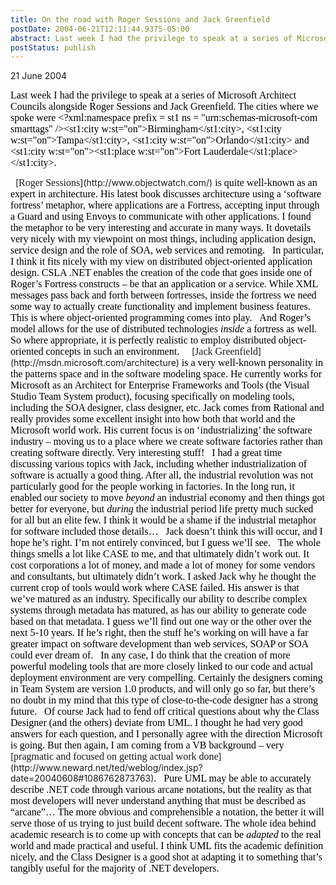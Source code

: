 ```yaml
---
title: On the road with Roger Sessions and Jack Greenfield
postDate: 2004-06-21T12:11:44.9375-05:00
abstract: Last week I had the privilege to speak at a series of Microsoft Architect Councils alongside Roger Sessions and Jack Greenfield. Roger, Jack and I had some interesting conversations while on the road.
postStatus: publish
---
```

21 June 2004

<font face="Times New Roman" color="#000000" size="3">Last week I had the privilege to speak at a series of Microsoft Architect Councils alongside Roger Sessions and Jack Greenfield. The cities where we spoke were <?xml:namespace prefix = st1 ns = "urn:schemas-microsoft-com:office:smarttags" /><st1:city w:st="on">Birmingham</st1:city>, <st1:city w:st="on">Tampa</st1:city>, <st1:city w:st="on">Orlando</st1:city> and <st1:city w:st="on"><st1:place w:st="on">Fort Lauderdale</st1:place></st1:city>.</font>

<?xml:namespace prefix = o ns = "urn:schemas-microsoft-com:office:office" /><o:p><font face="Times New Roman" color="#000000" size="3">&nbsp;</font></o:p>

[<font face="Times New Roman" size="3">Roger Sessions</font>](http://www.objectwatch.com/)<font face="Times New Roman" color="#000000" size="3"> is quite well-known as an expert in architecture. His latest book discusses architecture using a &#8216;software fortress&#8217; metaphor, where applications are a Fortress, accepting input through a Guard and using Envoys to communicate with other applications. I found the metaphor to be very interesting and accurate in many ways. It dovetails very nicely with my viewpoint on most things, including application design, service design and the role of SOA, web services and remoting.</font>

<o:p><font face="Times New Roman" color="#000000" size="3">&nbsp;</font></o:p>

<font face="Times New Roman" color="#000000" size="3">In particular, I think it fits nicely with my view on distributed object-oriented application design. CSLA .NET enables the creation of the code that goes inside one of Roger&#8217;s Fortress constructs &#8211; be that an application or a service. While XML messages pass back and forth between fortresses, inside the fortress we need some way to actually create functionality and implement business features. This is where object-oriented programming comes into play. </font>

<o:p><font face="Times New Roman" color="#000000" size="3">&nbsp;</font></o:p>

<font face="Times New Roman" color="#000000" size="3">And Roger&#8217;s model allows for the use of distributed technologies <i style="mso-bidi-font-style: normal">inside</i> a fortress as well. So where appropriate, it is perfectly realistic to employ distributed object-oriented concepts in such an environment.</font>

<o:p><font face="Times New Roman" color="#000000" size="3">&nbsp;</font></o:p>

<o:p><font face="Times New Roman" color="#000000" size="3">&nbsp;</font></o:p>

[<font face="Times New Roman" size="3">Jack Greenfield</font>](http://msdn.microsoft.com/architecture)<font face="Times New Roman" color="#000000" size="3"> is a very well-known personality in the patterns space and in the software modeling space. He currently works for Microsoft as an Architect for Enterprise Frameworks and Tools (the Visual Studio Team System product), focusing specifically on modeling tools, including the SOA designer, class designer, etc. Jack comes from Rational and really provides some excellent insight into how both that world and the Microsoft world work. His current focus is on &#8216;industrializing&#8217; the software industry &#8211; moving us to a place where we create software factories rather than creating software directly. Very interesting stuff!</font>

<o:p><font face="Times New Roman" color="#000000" size="3">&nbsp;</font></o:p>

<font face="Times New Roman" color="#000000" size="3">I had a great time discussing various topics with Jack, including whether industrialization of software is actually a good thing. After all, the industrial revolution was not particularly good for the people working in factories. In the long run, it enabled our society to move <i style="mso-bidi-font-style: normal">beyond</i> an industrial economy and then things got better for everyone, but <i style="mso-bidi-font-style: normal">during</i> the industrial period life pretty much sucked for all but an elite few. I think it would be a shame if the industrial metaphor for software included those details&#8230;</font>

<o:p><font face="Times New Roman" color="#000000" size="3">&nbsp;</font></o:p>

<font face="Times New Roman" color="#000000" size="3">Jack doesn&#8217;t think this will occur, and I hope he&#8217;s right. I&#8217;m not entirely convinced, but I guess we&#8217;ll see.</font>

<o:p><font face="Times New Roman" color="#000000" size="3">&nbsp;</font></o:p>

<font face="Times New Roman" color="#000000" size="3">The whole things smells a lot like CASE to me, and that ultimately didn&#8217;t work out. It cost corporations a lot of money, and made a lot of money for some vendors and consultants, but ultimately didn&#8217;t work. I asked Jack why he thought the current crop of tools would work where CASE failed. His answer is that we&#8217;ve matured as an industry. Specifically our ability to describe complex systems through metadata has matured, as has our ability to generate code based on that metadata. I guess we&#8217;ll find out one way or the other over the next 5-10 years. If he&#8217;s right, then the stuff he&#8217;s working on will have a far greater impact on software development than web services, SOAP or SOA could ever dream of.</font>

<o:p><font face="Times New Roman" color="#000000" size="3">&nbsp;</font></o:p>

<font face="Times New Roman" color="#000000" size="3">In any case, I do think that the creation of more powerful modeling tools that are more closely linked to our code and actual deployment environment are very compelling. Certainly the designers coming in Team System are version 1.0 products, and will only go so far, but there&#8217;s no doubt in my mind that this type of close-to-the-code designer has a strong future.</font>

<o:p><font face="Times New Roman" color="#000000" size="3">&nbsp;</font></o:p>

<font face="Times New Roman" color="#000000" size="3">Of course Jack had to fend off critical questions about why the Class Designer (and the others) deviate from UML. I thought he had very good answers for each question, and I personally agree with the direction Microsoft is going. But then again, I am coming from a VB background &#8211; very </font>[<font face="Times New Roman" size="3">pragmatic and focused on getting actual work done</font>](http://www.neward.net/ted/weblog/index.jsp?date=20040608#1086762873763)<font face="Times New Roman" color="#000000" size="3">. </font>

<o:p><font face="Times New Roman" color="#000000" size="3">&nbsp;</font></o:p>

<font face="Times New Roman" color="#000000" size="3">Pure UML may be able to accurately describe .NET code through various arcane notations, but the reality as that most developers will never understand anything that must be described as &#8220;arcane&#8221;&#8230; The more obvious and comprehensible a notation, the better it will serve those of us trying to just build decent software. The whole idea behind academic research is to come up with concepts that can be <i style="mso-bidi-font-style: normal">adapted</i> to the real world and made practical and useful. I think UML fits the academic definition nicely, and the Class Designer is a good shot at adapting it to something that&#8217;s tangibly useful for the majority of .NET developers.</font>

<o:p><font face="Times New Roman" color="#000000" size="3">&nbsp;</font></o:p>



